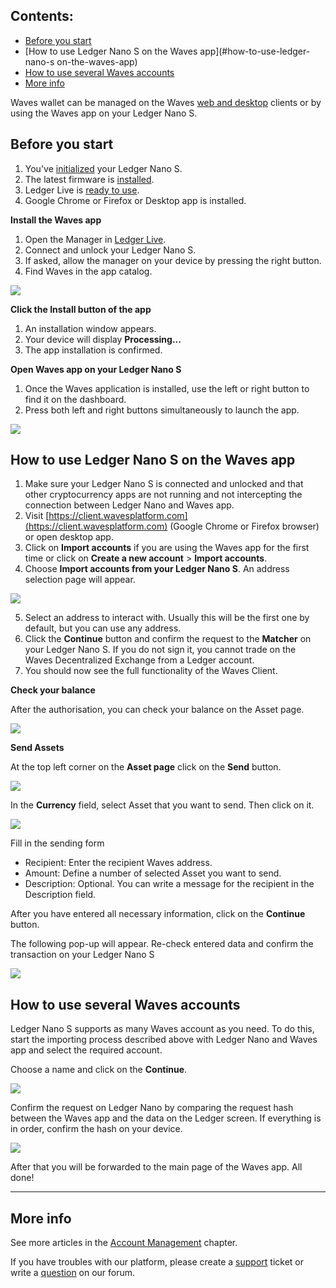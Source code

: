## **Contents**:

* [Before you start](#before-you-start)
* [How to use Ledger Nano S on the Waves app](#how-to-use-ledger-nano-s on-the-waves-app)
* [How to use several Waves accounts](#how-to-use-several-waves-accounts)
* [More info](#more-info)

Waves wallet can be managed on the Waves [web and desktop](https://wavesplatform.com/product) clients or by using the Waves app on your Ledger Nano S.

## Before you start

1. You've [initialized](https://support.ledgerwallet.com/hc/en-us/articles/360000613793) your Ledger Nano S.
2. The latest firmware is [installed](https://support.ledgerwallet.com/hc/en-us/articles/360002731113).
3. Ledger Live is [ready to use](https://support.ledgerwallet.com/hc/en-us/articles/360006395233).
4. Google Chrome or Firefox or Desktop app is installed.

**Install the Waves app**

1. Open the Manager in [Ledger Live](https://www.ledger.com/pages/ledger-live).
2. Connect and unlock your Ledger Nano S.
3. If asked, allow the manager on your device by pressing the right button.
4. Find Waves in the app catalog.

![](/_assets/ledger_nano_01.png)

**Click the Install button of the app**

1. An installation window appears.
2. Your device will display **Processing...**
3. The app installation is confirmed.

**Open Waves app on your Ledger Nano S**

1. Once the Waves application is installed, use the left or right button to find it on the dashboard.
2. Press both left and right buttons simultaneously to launch the app.

![](/_assets/ledger_nano_02.png)

## How to use Ledger Nano S on the Waves app

1. Make sure your Ledger Nano S is connected and unlocked and that other cryptocurrency apps are not running and not intercepting the connection between Ledger Nano and Waves app.   
2. Visit [https://client.wavesplatform.com](https://client.wavesplatform.com) (Google Chrome or Firefox browser) or open desktop app.  
3. Click on **Import accounts** if you are using the Waves app for the first time or click on **Create a new account** > **Import accounts**.
4. Choose **Import accounts from your Ledger Nano S**. An address selection page will appear.

![](/_assets/ledger_nano_03.png)

5. Select an address to interact with. Usually this will be the first one by default, but you can use any address.
6. Click the **Continue** button and confirm the request to the **Matcher** on your Ledger Nano S. If you do not sign it, you cannot trade on the Waves Decentralized Exchange from a Ledger account.
7. You should now see the full functionality of the Waves Client.

**Check your balance**

After the authorisation, you can check your balance on the Asset page.

![](/_assets/ledger_nano_04.png)

**Send Assets**

At the top left corner on the **Asset page** click on the **Send** button.

![](/_assets/ledger_nano_05.png)

In the **Currency** field, select Asset that you want to send. Then click on it.

![](/_assets/ledger_nano_06.png)

Fill in the sending form

 * Recipient: Enter the recipient Waves address.
 * Amount: Define a number of selected Asset you want to send.
 * Description: Optional. You can write a message for the recipient in the Description field.

After you have entered all necessary information, click on the **Continue** button.

The following pop-up will appear.
Re-check entered data and confirm the transaction on your Ledger Nano S

![](/_assets/ledger_nano_07.png)

## How to use several Waves accounts

Ledger Nano S supports as many Waves account as you need. To do this, start the importing process described above with Ledger Nano and Waves app and select the required account.

Choose a name and click on the **Continue**.

![](/_assets/ledger_nano_08.png)

Confirm the request on Ledger Nano by comparing the request hash between the Waves app and the data on the Ledger screen. If everything is in order, confirm the hash on your device.

![](/_assets/ledger_nano_09.png)

After that you will be forwarded to the main page of the Waves app. All done!

___

## More info

See more articles in the [Account Management](/waves-client/account-management.md) chapter.

If you have troubles with our platform, please create a [support](https://support.wavesplatform.com/) ticket or write a [question](https://forum.wavesplatform.com/) on our forum.

